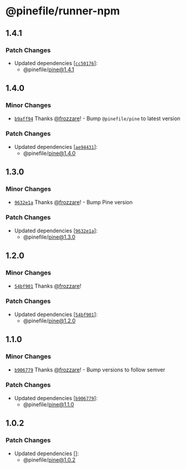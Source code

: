 # @pinefile/runner-npm

## 1.4.1

### Patch Changes

- Updated dependencies [[`cc50176`](https://github.com/pinefile/pine/commit/cc50176e91adb5bf0af881854ca7453eda22f177)]:
  - @pinefile/pine@1.4.1

## 1.4.0

### Minor Changes

- [`b9aff94`](https://github.com/pinefile/pine/commit/b9aff940033bb0c459607042f713750b5487547c) Thanks [@frozzare](https://github.com/frozzare)! - Bump `@pinefile/pine` to latest version

### Patch Changes

- Updated dependencies [[`ae94431`](https://github.com/pinefile/pine/commit/ae9443110f106cbdd235b9589af8baa9fc55e4cf)]:
  - @pinefile/pine@1.4.0

## 1.3.0

### Minor Changes

- [`9632e1a`](https://github.com/pinefile/pine/commit/9632e1aca9199b356faa1981acda039661c7e85b) Thanks [@frozzare](https://github.com/frozzare)! - Bump Pine version

### Patch Changes

- Updated dependencies [[`9632e1a`](https://github.com/pinefile/pine/commit/9632e1aca9199b356faa1981acda039661c7e85b)]:
  - @pinefile/pine@1.3.0

## 1.2.0

### Minor Changes

- [`54bf901`](https://github.com/pinefile/pine/commit/54bf901dda9951cf306ac9fc9239522aee37bc10) Thanks [@frozzare](https://github.com/frozzare)!

### Patch Changes

- Updated dependencies [[`54bf901`](https://github.com/pinefile/pine/commit/54bf901dda9951cf306ac9fc9239522aee37bc10)]:
  - @pinefile/pine@1.2.0

## 1.1.0

### Minor Changes

- [`b906779`](https://github.com/pinefile/pine/commit/b906779eb4a67bd3859099493734f4dad8052d5b) Thanks [@frozzare](https://github.com/frozzare)! - Bump versions to follow semver

### Patch Changes

- Updated dependencies [[`b906779`](https://github.com/pinefile/pine/commit/b906779eb4a67bd3859099493734f4dad8052d5b)]:
  - @pinefile/pine@1.1.0

## 1.0.2

### Patch Changes

- Updated dependencies []:
  - @pinefile/pine@1.0.2
